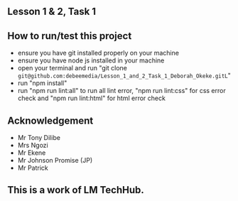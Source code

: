## Lesson 1 & 2, Task 1
## How to run/test this project
* ensure you have git installed properly on your machine
* ensure you have node js installed in your machine
* open your terminal and run "git clone `git@github.com:debeemedia/Lesson_1_and_2_Task_1_Deborah_Okeke.gitL`"
* run "npm install"
* run "npm run lint:all" to run all lint error, "npm run lint:css" for css error check and "npm run lint:html" for html error check
## Acknowledgement
* Mr Tony Dilibe
* Mrs Ngozi
* Mr Ekene
* Mr Johnson Promise (JP)
* Mr Patrick
## This is a work of LM TechHub. 
